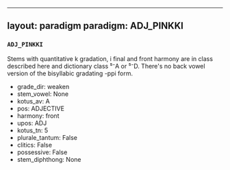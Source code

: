 
---
layout: paradigm
paradigm: ADJ_PINKKI
---
### ` ADJ_PINKKI `

Stems with quantitative k gradation, i final and front harmony are in class described here and dictionary class ⁵⁻A or ⁵⁻D. There's no back vowel version of the bisyllabic gradating -ppi form.
* grade_dir: weaken
* stem_vowel: None
* kotus_av: A
* pos: ADJECTIVE
* harmony: front
* upos: ADJ
* kotus_tn: 5
* plurale_tantum: False
* clitics: False
* possessive: False
* stem_diphthong: None

